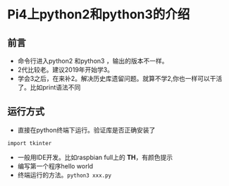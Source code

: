 # Pi4上python2和python3的介绍

## 前言
* 命令行进入python2 和python3 ，输出的版本不一样。
* 2代比较老。建议2019年开始学3。
* 学会3之后，在来补2。解决历史库遗留问题。就算不学2,你也一样可以干活了。比如print语法不同

## 运行方式
* 直接在python终端下运行。验证库是否正确安装了   
```
import tkinter
```

* 一般用IDE开发。比如raspbian full上的 **TH**，有颜色提示
* 编写第一个程序hello world
* 终端运行的方法。`python3 xxx.py` 










